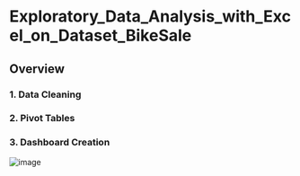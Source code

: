 # Exploratory_Data_Analysis_with_Excel_on_Dataset_BikeSale
## Overview

### 1. Data Cleaning
### 2. Pivot Tables
### 3. Dashboard Creation

![image](https://github.com/isadia005/Excel_Dashboard_BikeSales/assets/71076874/93a7fce5-5f10-4895-bb6f-129b61df52ef)
